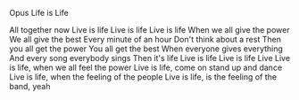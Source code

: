 
Opus Life is Life


All together now
Live is life
Live is life
Live is life
When we all give the power
We all give the best
Every minute of an hour
Don't think about a rest
Then you all get the power
You all get the best
When everyone gives everything
And every song everybody sings
Then it's life
Live is life
Live is life
Live
Live is life, when we all feel the power
Live is life, come on stand up and dance
Live is life, when the feeling of the people
Live is life, is the feeling of the band, yeah